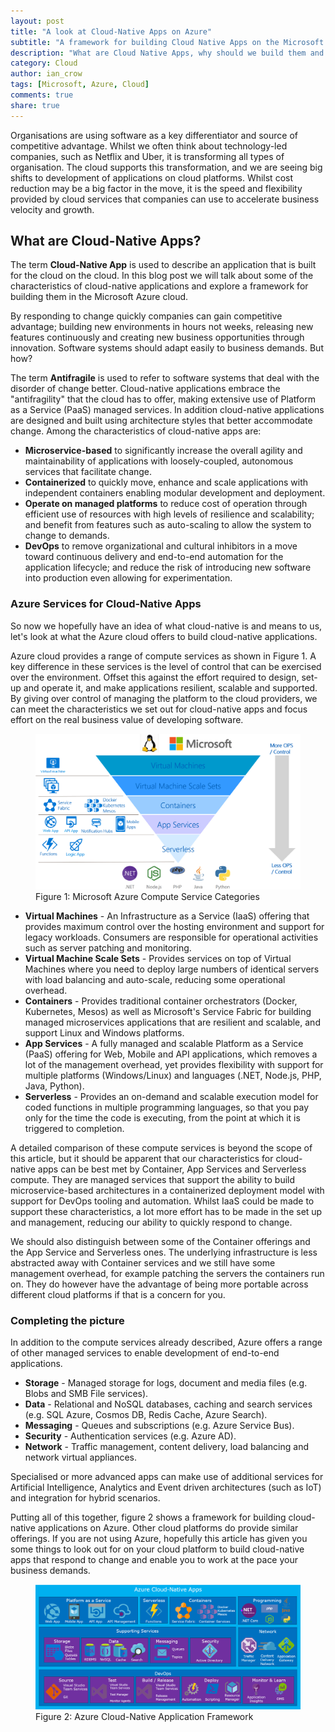 ```yaml
---
layout: post
title: "A look at Cloud-Native Apps on Azure"
subtitle: "A framework for building Cloud Native Apps on the Microsoft Azure Cloud"
description: "What are Cloud Native Apps, why should we build them and what services are available for building them on the Microsoft Azure Cloud."
category: Cloud
author: ian_crow
tags: [Microsoft, Azure, Cloud]
comments: true
share: true
---
```


Organisations are using software as a key differentiator and source of competitive advantage. Whilst we often think about technology-led companies, such as Netflix and Uber, it is transforming all types of organisation. The cloud supports this transformation, and we are seeing big shifts to development of applications on cloud platforms. Whilst cost reduction may be a big factor in the move, it is the speed and flexibility provided by cloud services that companies can use to accelerate business velocity and growth.  

## What are Cloud-Native Apps?
The term **Cloud-Native App** is used to describe an application that is built for the cloud on the cloud. In this blog post we will talk about some of the characteristics of cloud-native applications and explore a framework for building them in the Microsoft Azure cloud.

By responding to change quickly companies can gain competitive advantage; building new environments in hours not weeks, releasing new features continuously and creating new business opportunities through innovation. Software systems should adapt easily to business demands. But how?

The term **Antifragile** is used to refer to software systems that deal with the disorder of change better. Cloud-native applications embrace the "antifragility" that the cloud has to offer, making extensive use of Platform as a Service (PaaS) managed services. In addition cloud-native applications are designed and built using architecture styles that better accommodate change. Among the characteristics of cloud-native apps are: 

- **Microservice-based** to significantly increase the overall agility and maintainability of applications with loosely-coupled, autonomous services that facilitate change. 
- **Containerized** to quickly move, enhance and scale applications with independent containers enabling modular development and deployment. 
- **Operate on managed platforms** to reduce cost of operation through efficient use of resources with high levels of resilience and scalability; and benefit from features such as auto-scaling to allow the system to change to demands. 
- **DevOps** to remove organizational and cultural inhibitors in a move toward continuous delivery and end-to-end automation for the application lifecycle; and reduce the risk of introducing new software into production even allowing for experimentation. 

### Azure Services for Cloud-Native Apps
So now we hopefully have an idea of what cloud-native is and means to us, let's look at what the Azure cloud offers to build cloud-native applications. 

Azure cloud provides a range of compute services as shown in Figure 1. A key difference in these services is the level of control that can be exercised over the environment. Offset this against the effort required to design, set-up and operate it, and make applications resilient, scalable and supported. By giving over control of managing the platform to the cloud providers, we can meet the characteristics we set out for cloud-native apps and focus effort on the real business value of developing software. 

<figure>
  <img src="/images/2018-03-09-cloud-native-apps-on-azure/azure_compute_services.png" alt="Azure compute services" />
  <figcaption>Figure 1: Microsoft Azure Compute Service Categories</figcaption>
</figure>

- **Virtual Machines** - An Infrastructure as a Service (IaaS) offering that provides maximum control over the hosting environment and support for legacy workloads. Consumers are responsible for operational activities such as server patching and monitoring. 
- **Virtual Machine Scale Sets** - Provides services on top of Virtual Machines where you need to deploy large numbers of identical servers with load balancing and auto-scale, reducing some operational overhead. 
- **Containers** - Provides traditional container orchestrators (Docker, Kubernetes, Mesos) as well as Microsoft's Service Fabric for building managed microservices applications that are resilient and scalable, and support Linux and Windows platforms. 
- **App Services** - A fully managed and scalable Platform as a Service (PaaS) offering for Web, Mobile and API applications, which removes a lot of the management overhead, yet provides flexibility with support for multiple platforms (Windows/Linux) and languages (.NET, Node.js, PHP, Java, Python).  
- **Serverless** - Provides an on-demand and scalable execution model for coded functions in multiple programming languages, so that you pay only for the time the code is executing, from the point at which it is triggered to completion. 

A detailed comparison of these compute services is beyond the scope of this article, but it should be apparent that our characteristics for cloud-native apps can be best met by Container, App Services and Serverless compute. They are managed services that support the ability to build microservice-based architectures in a containerized deployment model with support for DevOps tooling and automation. Whilst IaaS could be made to support these characteristics, a lot more effort has to be made in the set up and management, reducing our ability to quickly respond to change.

We should also distinguish between some of the Container offerings and the App Service and Serverless ones. The underlying infrastructure is less abstracted away with Container services and we still have some management overhead, for example patching the servers the containers run on. They do however have the advantage of being more portable across different cloud platforms if that is a concern for you.

### Completing the picture

In addition to the compute services already described, Azure offers a range of other managed services to enable development of end-to-end applications. 

- **Storage** - Managed storage for logs, document and media files (e.g. Blobs and SMB File services). 
- **Data** - Relational and NoSQL databases, caching and search services (e.g. SQL Azure, Cosmos DB, Redis Cache, Azure Search). 
- **Messaging** - Queues and subscriptions (e.g. Azure Service Bus). 
- **Security** - Authentication services (e.g. Azure AD). 
- **Network** - Traffic management, content delivery, load balancing and network virtual appliances. 

Specialised or more advanced apps can make use of additional services for Artificial Intelligence, Analytics and Event driven architectures (such as IoT) and integration for hybrid scenarios.

Putting all of this together, figure 2 shows a framework for building cloud-native applications on Azure. Other cloud platforms do provide similar offerings. If you are not using Azure, hopefully this article has given you some things to look out for on your cloud platform to build cloud-native apps that respond to change and enable you to work at the pace your business demands.

<figure>
  <img src="/images/2018-03-09-cloud-native-apps-on-azure/azure_cloud_native_apps.png" alt="Azure compute services" />
  <figcaption>Figure 2: Azure Cloud-Native Application Framework</figcaption>
</figure>   
